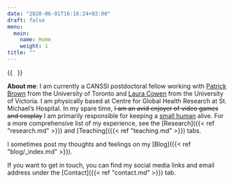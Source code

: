 ```yaml
---
date: "2020-06-01T16:16:24+02:00"
draft: false
menu:
  main:
    name: Home
    weight: 1
title: ""
---
```


{{<image float="right" width="11em" frame="true" caption="Me!" src="img/hugo-portrait.jpg" >}}


**About me**: I am currently a CANSSI postdoctoral fellow working with [Patrick Brown](https://www.statistics.utoronto.ca/people/directories/all-faculty/patrick-brown) from the University of Toronto and [Laura Cowen](https://www.uvic.ca/science/math-statistics/people/home/faculty/cowen_laura.php) from the University of Victoria. I am physically based at Centre for Global Health Research at St. Michael’s Hospital. In my spare time, ~~I am an avid enjoyer of video games and cosplay~~ I am primarily responsible for keeping a [small human](https://www.instagram.com/markusdong22/) alive.
For a more comprehensive list of my experience, see the [Research]({{< ref "research.md" >}}) and [Teaching]({{< ref "teaching.md" >}}) tabs.

I sometimes post my thoughts and feelings on my [Blog]({{< ref "blog/_index.md" >}}).

If you want to get in touch, you can find my social media links and email address under the [Contact]({{< ref "contact.md" >}}) tab.
